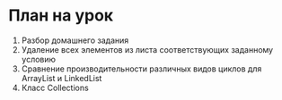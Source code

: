 # План на урок <br/>
1. Разбор домашнего задания  <br/>
2. Удаление всех элементов из листа соответствующих заданному условию  <br/>
3. Сравнение производительности различных видов циклов для ArrayList и LinkedList  <br/>
4. Класс Collections  <br/>
